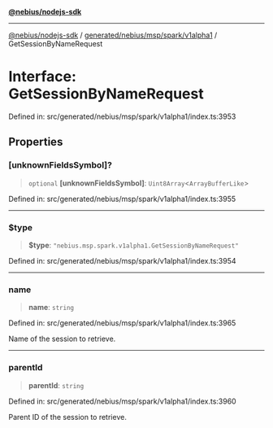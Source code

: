 [**@nebius/nodejs-sdk**](../../../../../../README.md)

***

[@nebius/nodejs-sdk](../../../../../../README.md) / [generated/nebius/msp/spark/v1alpha1](../README.md) / GetSessionByNameRequest

# Interface: GetSessionByNameRequest

Defined in: src/generated/nebius/msp/spark/v1alpha1/index.ts:3953

## Properties

### \[unknownFieldsSymbol\]?

> `optional` **\[unknownFieldsSymbol\]**: `Uint8Array`\<`ArrayBufferLike`\>

Defined in: src/generated/nebius/msp/spark/v1alpha1/index.ts:3955

***

### $type

> **$type**: `"nebius.msp.spark.v1alpha1.GetSessionByNameRequest"`

Defined in: src/generated/nebius/msp/spark/v1alpha1/index.ts:3954

***

### name

> **name**: `string`

Defined in: src/generated/nebius/msp/spark/v1alpha1/index.ts:3965

Name of the session to retrieve.

***

### parentId

> **parentId**: `string`

Defined in: src/generated/nebius/msp/spark/v1alpha1/index.ts:3960

Parent ID of the session to retrieve.
